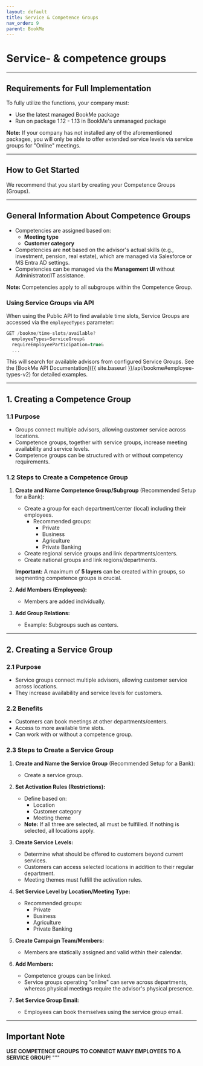 ```yaml
---
layout: default
title: Service & Competence Groups
nav_order: 9
parent: BookMe
---
```


# Service- &amp; competence groups

---

## Requirements for Full Implementation

To fully utilize the functions, your company must:

- Use the latest managed BookMe package 
- Run on package 1.12 - 1.13 in BookMe's unmanaged package

**Note:** If your company has not installed any of the aforementioned packages, you will only be able to offer extended service levels via service groups for "Online" meetings.

---

## How to Get Started

We recommend that you start by creating your Competence Groups (Groups).

---

## General Information About Competence Groups

- Competencies are assigned based on:
    - **Meeting type**
    - **Customer category**
- Competencies are **not** based on the advisor's actual skills (e.g., investment, pension, real estate), which are managed via Salesforce or MS Entra AD settings.
- Competencies can be managed via the **Management UI** without Administrator/IT assistance.

**Note:** Competencies apply to all subgroups within the Competence Group.

### Using Service Groups via API

When using the Public API to find available time slots, Service Groups are accessed via the `employeeTypes` parameter:

```javascript
GET /bookme/time-slots/available?
  employeeTypes=ServiceGroup&
  requireEmployeeParticipation=true&
  ...
```

This will search for available advisors from configured Service Groups. See the [BookMe API Documentation]({{ site.baseurl }}/api/bookme#employee-types-v2) for detailed examples.

---

## 1. Creating a Competence Group

### 1.1 Purpose

- Groups connect multiple advisors, allowing customer service across locations.
- Competence groups, together with service groups, increase meeting availability and service levels.
- Competence groups can be structured with or without competency requirements.

### 1.2 Steps to Create a Competence Group

1. **Create and Name Competence Group/Subgroup** (Recommended Setup for a Bank):
    - Create a group for each department/center (local) including their employees.
        - Recommended groups:
            - Private
            - Business
            - Agriculture
            - Private Banking
    - Create regional service groups and link departments/centers.
    - Create national groups and link regions/departments.

    **Important:** A maximum of **5 layers** can be created within groups, so segmenting competence groups is crucial.

2. **Add Members (Employees):**

    - Members are added individually.

3. **Add Group Relations:**

    - Example: Subgroups such as centers.

---

## 2. Creating a Service Group

### 2.1 Purpose

- Service groups connect multiple advisors, allowing customer service across locations.
- They increase availability and service levels for customers.

### 2.2 Benefits

- Customers can book meetings at other departments/centers.
- Access to more available time slots.
- Can work with or without a competence group.

### 2.3 Steps to Create a Service Group

1. **Create and Name the Service Group** (Recommended Setup for a Bank):

    - Create a service group.

2. **Set Activation Rules (Restrictions):**

    - Define based on:
        - Location
        - Customer category
        - Meeting theme
    - **Note:** If all three are selected, all must be fulfilled. If nothing is selected, all locations apply.

3. **Create Service Levels:**

    - Determine what should be offered to customers beyond current services.
    - Customers can access selected locations in addition to their regular department.
    - Meeting themes must fulfill the activation rules.

4. **Set Service Level by Location/Meeting Type:**

    - Recommended groups:
        - Private
        - Business
        - Agriculture
        - Private Banking

5. **Create Campaign Team/Members:**

    - Members are statically assigned and valid within their calendar.

6. **Add Members:**

    - Competence groups can be linked.
    - Service groups operating "online" can serve across departments, whereas physical meetings require the advisor's physical presence.

7. **Set Service Group Email:**

    - Employees can book themselves using the service group email.

---

## Important Note

**USE COMPETENCE GROUPS TO CONNECT MANY EMPLOYEES TO A SERVICE GROUP!**
"""